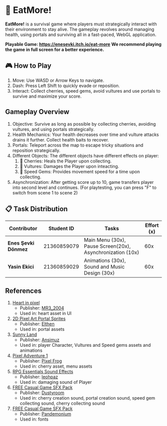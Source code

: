 # 🍒 EatMore!
**EatMore!** is a survival game where players must strategically interact with their environment to stay alive. 
The gameplay revolves around managing health, using portals and surviving all in a fast-paced, WebGL application.

**Playable Game: https://enesevki.itch.io/eat-more**
**We recommend playing the game in full screen for a better experience.**

## 🎮 How to Play
1. Move: Use WASD or Arrow Keys to navigate.
2. Dash: Press Left Shift to quickly evade or reposition.
3. Interact: Collect cherries, speed gems, avoid vultures and use portals to survive and maximize your score.

## Gameplay Overview
1. Objective: Survive as long as possible by collecting cherries, avoiding vultures, and using portals strategically.
2. Health Mechanics: Your health decreases over time and vulture attacks drains it further. Collect health baits to recover. 
3. Portals: Teleport across the map to escape tricky situations and reposition strategically.
4. Different Objects: The different objects have different effects on player:
   1. 🍒 Cherries: Heals the Player upon collecting.
   2. 🦅 Vultures: Damages the Player upon inteacting.
   3. 💎 Speed Gems: Provides movement speed for a time upon collecting.
5. Asynchronization: After getting score up to 10, game transfers player into second level and continues. (For playtesting, you can press "F" to switch from scene 1 to scene 2)


## 📋 Task Distribution
| Contributor              | Student ID   | Tasks                              			       | Effort (x) |
|--------------------------|--------------|------------------------------------------------------------|------------|
| **Enes Şevki Dönmez**    | 21360859079  | Main Menu (30x), Pause Screen(20x), Asynchronization (10x) | 60x        |
| **Yasin Ekici**          | 21360859029  | Animations (30x), Sound and Music Design (30x)	       | 60x        |
   
## References

1. [Heart in pixel](https://assetstore.unity.com/packages/2d/gui/icons/heart-in-pixel-287862)
   - Publisher: [MR3_2004](https://assetstore.unity.com/publishers/102381)
   - Used in: heart asset in UI
2. [2D Pixel Art Portal Sprites](https://elthen.itch.io/2d-pixel-art-portal-sprites)
   - Publisher: [Elthen](https://www.patreon.com/elthen)
   - Used in: portal assets
3. [Sunny Land](https://assetstore.unity.com/packages/2d/characters/sunny-land-103349)
   - Publisher: [Ansimuz](https://assetstore.unity.com/publishers/18720)
   - Used in: player Character, Vultures and Speed gems assets and animations
4. [Pixel Adventure 1](https://assetstore.unity.com/packages/2d/characters/pixel-adventure-1-155360)
   - Publisher: [Pixel Frog](https://assetstore.unity.com/publishers/44925)
   - Used in: cherry asset, menu assets
5. [RPG Essentials Sound Effects](https://assetstore.unity.com/packages/audio/sound-fx/rpg-essentials-sound-effects-free-227708)
   - Publisher: [leohpaz](https://assetstore.unity.com/publishers/61102)
   - Used in: damaging sound of Player 
6. [FREE Casual Game SFX Pack](https://assetstore.unity.com/packages/audio/sound-fx/free-casual-game-sfx-pack-54116)
   - Publisher: [Dustyroom](https://assetstore.unity.com/publishers/16150)
   - Used in: cherry creation sound, portal creation sound, speed gem collecting sound, cherry collecting sound
7. [FREE Casual Game SFX Pack](https://github.com/nickbota/Unity-Platformer-Episode-14/tree/main/Assets)
   - Publisher: [Pandemonium](https://www.patreon.com/pandemonium_games)
   - Used in: fonts 
	


